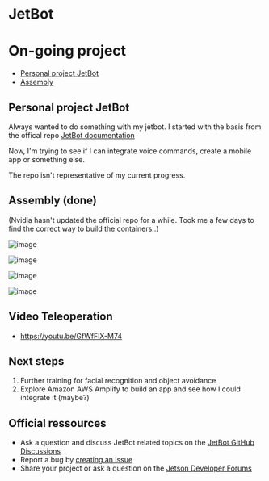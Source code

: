 # JetBot

# On-going project

- [Personal project JetBot](#personal-project-jetbot)
- [Assembly](#assembly)



## Personal project JetBot

Always wanted to do something with my jetbot. I started with the basis from the offical repo  [JetBot documentation](https://jetbot.org)

Now, I'm trying to see if I can integrate voice commands, create a mobile app or something else.  

The repo isn't representative of my current progress. 

## Assembly (done)

(Nvidia hasn't updated the official repo for a while. Took me a few days to find the correct way to build the containers..)

![image](https://user-images.githubusercontent.com/36319317/225102990-5ca8e3f7-0c9b-49b2-8dbe-2b00d57b7f99.png)
 
![image](https://user-images.githubusercontent.com/36319317/225100479-c803b1c0-ae10-40fc-8018-0fafb4cc13b3.png)

![image](https://user-images.githubusercontent.com/36319317/225100555-1902f552-b3e8-4f10-8954-f3e4ee1cc350.png)

![image](https://user-images.githubusercontent.com/36319317/225100610-0b86e68c-250c-42be-a8a7-e145fc49b835.png)

## Video Teleoperation 

- https://youtu.be/GfWfFlX-M74


## Next steps 

1. Further training for facial recognition and object avoidance 
2. Explore Amazon AWS Amplify to build an app and see how I could integrate it (maybe?)


## Official ressources 

<!--* Join the [chat server](https://discord.gg/Ady6NtF)-->
* Ask a question and discuss JetBot related topics on the [JetBot GitHub Discussions](https://github.com/NVIDIA-AI-IOT/jetbot/discussions)
* Report a bug by [creating an issue](https://github.com/NVIDIA-AI-IOT/jetbot/issues)
* Share your project or ask a question on the [Jetson Developer Forums](https://devtalk.nvidia.com/default/board/139/jetson-embedded-systems/)


